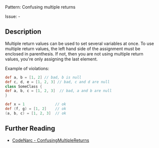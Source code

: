 Pattern: Confusing multiple returns

Issue: -

## Description

Multiple return values can be used to set several variables at once. To use multiple return values, the left hand side of the assignment must be enclosed in parenthesis. If not, then you are not using multiple return values, you're only assigning the last element.

Example of violations:

``` groovy
def a, b = [1, 2] // bad, b is null
def c, d, e = [1, 2, 3] // bad, c and d are null
class SomeClass {
def a, b, c = [1, 2, 3]  // bad, a and b are null
}

def x = 1              // ok
def (f, g) = [1, 2]    // ok
(a, b, c) = [1, 2, 3]  // ok
```

## Further Reading

* [CodeNarc - ConfusingMultipleReturns](http://codenarc.sourceforge.net/codenarc-rules-groovyism.html#ConfusingMultipleReturns)